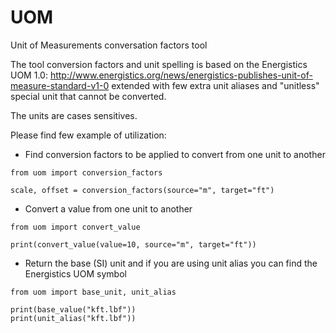 # UOM
Unit of Measurements conversation factors tool

The tool conversion factors and unit spelling is based on the Energistics UOM 1.0:
http://www.energistics.org/news/energistics-publishes-unit-of-measure-standard-v1-0
extended with few extra unit aliases and "unitless" special unit that cannot be converted.

The units are cases sensitives.

Please find few example of utilization:

 - Find conversion factors to be applied to convert from one unit to another

```
from uom import conversion_factors

scale, offset = conversion_factors(source="m", target="ft")
```
 - Convert a value from one unit to another

```
from uom import convert_value

print(convert_value(value=10, source="m", target="ft"))
```
 - Return the base (SI) unit and if you are using unit alias you can find the Energistics UOM symbol

```
from uom import base_unit, unit_alias

print(base_value("kft.lbf"))
print(unit_alias("kft.lbf"))
```
